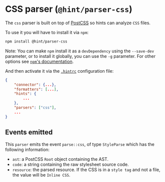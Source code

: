 # CSS parser (`@hint/parser-css`)

The `css` parser is built on top of [PostCSS][postcss] so hints can
analyze `CSS` files.

To use it you will have to install it via `npm`:

```bash
npm install @hint/parser-css
```

Note: You can make `npm` install it as a `devDependency` using the
`--save-dev` parameter, or to install it globally, you can use the
`-g` parameter. For other options see [`npm`'s
documentation](https://docs.npmjs.com/cli/install).

And then activate it via the [`.hintrc`][hintrc] configuration file:

```json
{
    "connector": {...},
    "formatters": [...],
    "hints": {
        ...
    },
    "parsers": ["css"],
    ...
}
```

## Events emitted

This `parser` emits the event `parse::css`, of type `StyleParse`
which has the following information:

* `ast`: a PostCSS `Root` object containing the AST.
* `code`: a string containing the raw stylesheet source code.
* `resource`: the parsed resource. If the CSS is in a `style tag`
  and not a file, the value will be `Inline CSS`.

<!-- Link labels: -->

[hintrc]: https://webhint.io/docs/user-guide/further-configuration/hintrc-formats/
[postcss]: https://postcss.org/
